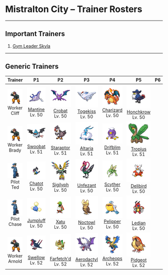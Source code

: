# Mistralton City – Trainer Rosters

---

## Important Trainers

1. [Gym Leader Skyla](important_trainers.md#gym-leader-skyla)

---

## Generic Trainers</h3>

| Trainer | P1 | P2 | P3 | P4 | P5 | P6 |
|:-------:|:--:|:--:|:--:|:--:|:--:|:--:|
| ![Worker Cliff](../../assets/trainers/worker.png "Worker Cliff")<br>Worker Cliff | ![Mantine](../../assets/sprites/mantine/front.png)<br>[Mantine](../../pokemon/mantine.md/)<br>Lv. 50 | ![Crobat](../../assets/sprites/crobat/front.png)<br>[Crobat](../../pokemon/crobat.md/)<br>Lv. 50 | ![Togekiss](../../assets/sprites/togekiss/front.png)<br>[Togekiss](../../pokemon/togekiss.md/)<br>Lv. 50 | ![Charizard](../../assets/sprites/charizard/front.png)<br>[Charizard](../../pokemon/charizard.md/)<br>Lv. 50 | ![Honchkrow](../../assets/sprites/honchkrow/front.png)<br>[Honchkrow](../../pokemon/honchkrow.md/)<br>Lv. 50 |
| ![Worker Brady](../../assets/trainers/worker.png "Worker Brady")<br>Worker Brady | ![Swoobat](../../assets/sprites/swoobat/front.png)<br>[Swoobat](../../pokemon/swoobat.md/)<br>Lv. 51 | ![Staraptor](../../assets/sprites/staraptor/front.png)<br>[Staraptor](../../pokemon/staraptor.md/)<br>Lv. 51 | ![Altaria](../../assets/sprites/altaria/front.png)<br>[Altaria](../../pokemon/altaria.md/)<br>Lv. 51 | ![Drifblim](../../assets/sprites/drifblim/front.png)<br>[Drifblim](../../pokemon/drifblim.md/)<br>Lv. 51 | ![Tropius](../../assets/sprites/tropius/front.png)<br>[Tropius](../../pokemon/tropius.md/)<br>Lv. 51 |
| ![Pilot Ted](../../assets/trainers/pilot.png "Pilot Ted")<br>Pilot Ted | ![Chatot](../../assets/sprites/chatot/front.png)<br>[Chatot](../../pokemon/chatot.md/)<br>Lv. 50 | ![Sigilyph](../../assets/sprites/sigilyph/front.png)<br>[Sigilyph](../../pokemon/sigilyph.md/)<br>Lv. 50 | ![Unfezant](../../assets/sprites/unfezant/front.png)<br>[Unfezant](../../pokemon/unfezant.md/)<br>Lv. 50 | ![Scyther](../../assets/sprites/scyther/front.png)<br>[Scyther](../../pokemon/scyther.md/)<br>Lv. 50 | ![Delibird](../../assets/sprites/delibird/front.png)<br>[Delibird](../../pokemon/delibird.md/)<br>Lv. 50 |
| ![Pilot Chase](../../assets/trainers/pilot.png "Pilot Chase")<br>Pilot Chase | ![Jumpluff](../../assets/sprites/jumpluff/front.png)<br>[Jumpluff](../../pokemon/jumpluff.md/)<br>Lv. 50 | ![Xatu](../../assets/sprites/xatu/front.png)<br>[Xatu](../../pokemon/xatu.md/)<br>Lv. 50 | ![Noctowl](../../assets/sprites/noctowl/front.png)<br>[Noctowl](../../pokemon/noctowl.md/)<br>Lv. 50 | ![Pelipper](../../assets/sprites/pelipper/front.png)<br>[Pelipper](../../pokemon/pelipper.md/)<br>Lv. 50 | ![Ledian](../../assets/sprites/ledian/front.png)<br>[Ledian](../../pokemon/ledian.md/)<br>Lv. 50 |
| ![Worker Arnold](../../assets/trainers/worker.png "Worker Arnold")<br>Worker Arnold | ![Swellow](../../assets/sprites/swellow/front.png)<br>[Swellow](../../pokemon/swellow.md/)<br>Lv. 52 | ![Farfetch'd](../../assets/sprites/farfetchd/front.png)<br>[Farfetch'd](../../pokemon/farfetchd.md/)<br>Lv. 52 | ![Aerodactyl](../../assets/sprites/aerodactyl/front.png)<br>[Aerodactyl](../../pokemon/aerodactyl.md/)<br>Lv. 52 | ![Archeops](../../assets/sprites/archeops/front.png)<br>[Archeops](../../pokemon/archeops.md/)<br>Lv. 52 | ![Pidgeot](../../assets/sprites/pidgeot/front.png)<br>[Pidgeot](../../pokemon/pidgeot.md/)<br>Lv. 52 |

